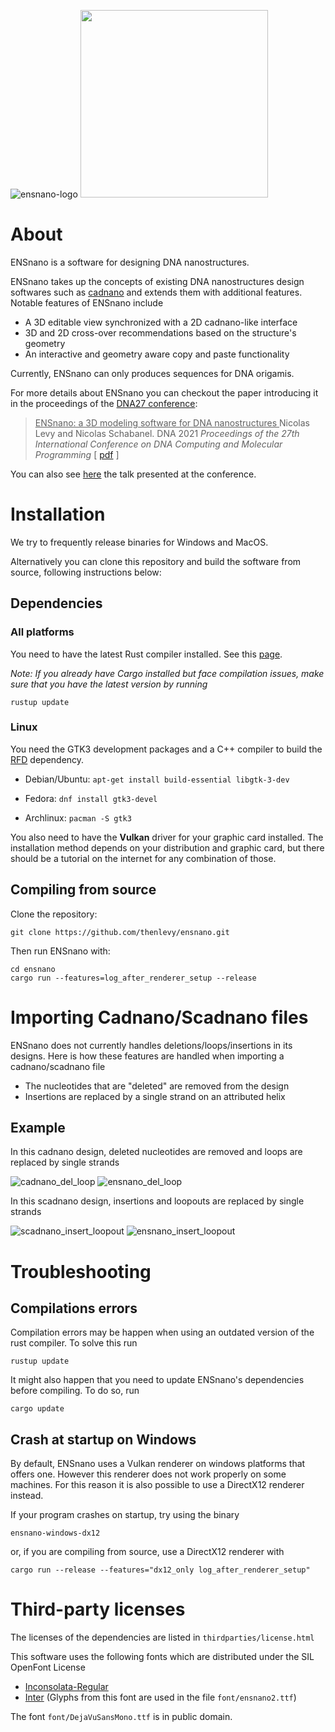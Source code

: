 ![ensnano-logo](img/ensnano_logo.png)
<img src="img/made_with_iced_white.svg" width="300">

# About

ENSnano is a software for designing DNA nanostructures. 

ENSnano takes up the concepts of existing DNA nanostructures design softwares such as
[cadnano](https://cadnano.org/) and extends them with additional features. Notable features of
ENSnano include

* A 3D editable view synchronized with a 2D cadnano-like interface
* 3D and 2D cross-over recommendations based on the structure's geometry
* An interactive and geometry aware copy and paste functionality

Currently, ENSnano can only produces sequences for DNA origamis.

For more details about ENSnano you can checkout the paper introducing it in the proceedings of the
[DNA27 conference](http://dna27.iopconfs.org/home): 

> <ins> ENSnano: a 3D modeling software for DNA nanostructures </ins>
   Nicolas Levy and Nicolas Schabanel.
   DNA 2021 *Proceedings of the 27th International Conference on DNA Computing and Molecular Programming*
   [ [pdf](https://drops.dagstuhl.de/opus/volltexte/2021/14672/pdf/LIPIcs-DNA-27-5.pdf) ]

You can also see [here](https://www.youtube.com/watch?v=NPH-ukYMhdY) the talk presented at
the conference.

# Installation

We try to frequently release binaries for Windows and MacOS.

Alternatively you can clone this repository and build the software from source, following instructions below:

## Dependencies 

### All platforms

You need to have the latest Rust compiler installed. See this [page](https://www.rust-lang.org/tools/install).

*Note: If you already have Cargo installed but face compilation issues, make sure that you have the latest version by running*
```Shell
rustup update
```

### Linux

You need the GTK3 development packages and a C++ compiler to build the [RFD](https://crates.io/crates/rfd) dependency.

* Debian/Ubuntu: `apt-get install build-essential libgtk-3-dev`

* Fedora: `dnf install gtk3-devel`

* Archlinux: `pacman -S gtk3`

You also need to have the **Vulkan** driver for your graphic card installed. The installation method depends on your distribution and graphic card,
but there should be a tutorial on the internet for any combination of those.

## Compiling from source

Clone the repository:

```Shell
git clone https://github.com/thenlevy/ensnano.git
```

Then run ENSnano with:

```Shell
cd ensnano
cargo run --features=log_after_renderer_setup --release
```

# Importing Cadnano/Scadnano files

ENSnano does not currently handles deletions/loops/insertions in its designs. Here is how these features are handled
when importing a cadnano/scadnano file

* The nucleotides that are "deleted" are removed from the design
* Insertions are replaced by a single strand on an attributed helix

## Example

In this cadnano design, deleted nucleotides are removed and loops are replaced by single strands

![cadnano_del_loop](img/cadnano_del_loop.png) ![ensnano_del_loop](img/ensnano_del_loop.png)

In this scadnano design, insertions and loopouts are replaced by single strands

![scadnano_insert_loopout](img/scadnano_insert_loopout.png) ![ensnano_insert_loopout](img/ensnano_insert_loopout.png)

# Troubleshooting

## Compilations errors
Compilation errors may be happen when using an outdated version of the rust compiler. To solve this run
```Shell
rustup update
```
It might also happen that you need to update ENSnano's dependencies before compiling. To do so, run
```Shell
cargo update
```
## Crash at startup on Windows
By default, ENSnano uses a Vulkan renderer on windows platforms that offers
one. However this renderer does not work properly on some machines. For this
reason it is also possible to use a DirectX12 renderer instead. 

If your program crashes on startup, try using the binary
```Shell
ensnano-windows-dx12
```
or, if you are compiling from source, use a DirectX12 renderer with
```Shell
cargo run --release --features="dx12_only log_after_renderer_setup"
```

# Third-party licenses

The licenses of the dependencies are listed in `thirdparties/license.html`

This software uses the following fonts which are distributed under the SIL OpenFont License
* [Inconsolata-Regular](https://fonts.google.com/specimen/Inconsolata)
* [Inter](https://fonts.google.com/specimen/Inter) (Glyphs from this font are used in the file `font/ensnano2.ttf`)

The font `font/DejaVuSansMono.ttf` is in public domain.
